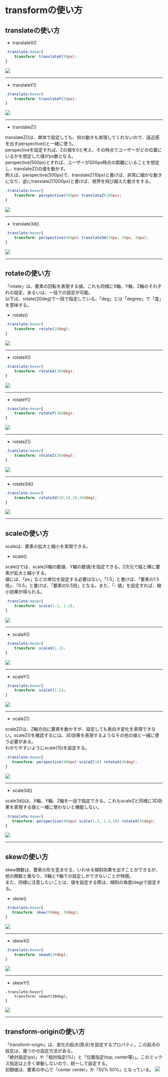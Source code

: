 # transformの使い方
## translateの使い方
- translateX()
```css
.translate:hover{
    transform: translateX(50px);
}
```
<img src="https://i.gyazo.com/d74d9b2a0e346651e577fd1e253b3e7b.gif">

----

- translateY()
```css
.translate:hover{
    transform: translateY(50px);
}
```
<img src="https://i.gyazo.com/4045a8e68886db5264c73bcd98b9ebc1.gif">

---

- translateZ()

translateZ()は、単体で設定しても、何の動きも実現してくれないので、遠近感を出すperspective()と一緒に使う。<br>
perspectiveを設定すれば、Zの値を0と考え、その時点でユーザーがどの位置にいるかを想定した値がpx数となる。<br>
perspective(500px)とすれば、ユーザーが500px時点の距離にいることを想定し、translateZ()の値を動かす。<br>
例えば、perspective(500px)で、translateZ(10px)と書けば、非常に細かな動きになり、逆にtranslateZ(1000px)と書けば、視界を飛び越えた動きをする。<br>
```css
.translate:hover{
    transform: perspective(500px) translateZ(100px);
}
```
<img src="https://i.gyazo.com/4bf08e06f2e9bf3beb3636c437d33fd7.gif">

---

- translate3d()
```css
.translate:hover{
    transform: perspective(400px) translate3d(30px, 30px, 30px);
}
```
<img src="https://i.gyazo.com/e9aed5d839218451dc71b55ce181669c.gif">

---

## rotateの使い方
「rotate」は、要素の回転を表現する値。これも同様にX軸、Y軸、Z軸のそれぞれの設定、あるいは、一括での設定が可能。<br>
以下は、rotate(20deg)で一括で指定している。「deg」とは「degree」で「度」を意味する。
- rotate()
```css
.translate:hover{
    transform: rotate(20deg);
}
```
<img src="https://i.gyazo.com/4682a6462041304c2b86102618d74170.gif">

---

- rotateX()
```css
.translate:hover{
    transform: rotateX(360deg);
}
```
<img src="https://i.gyazo.com/a00e70b1d221a6a20823e63283fe20c0.gif">

---

- rotateY()
```css
.translate:hover{
    transform: rotateY(360deg);
}
```
<img src="https://i.gyazo.com/c15147e0b279914e413d5482712e839e.gif">

---

- rotateZ()
```css
.translate:hover{
    transform: rotateZ(360deg);
}
```
<img src="https://i.gyazo.com/e7946917598bf4851458ecb1f2fae094.gif">

---

- rotate3d()
```css
.translate:hover{
    transform: rotate3d(10,10,10,360deg);
}
```
<img src="https://i.gyazo.com/425299d1dd2a50c5ec3666fc320c96f6.gif">

---

## scaleの使い方
scaleは、要素の拡大と縮小を実現できる。
- scale()

scale()では、scale(X軸の数値、Y軸の数値)を指定できる。2次元で縦と横に要素が拡大と縮小する。<br>
値には、「px」などの単位を設定する必要はない。「1.5」と書けば、「要素の1.5倍」、「0.5」と書けば、「要素の0.5倍」となる。また、「- 値」を設定すれば、縮小効果が得られる。
```css
.translate:hover{
    transform: scale(1.2, 1.2);
}
```
<img src="https://i.gyazo.com/0891a0f38e184d0f7fc5207098abe91e.gif">

---

- scaleX()
```css
.translate:hover{
    transform: scaleX(1.2);
}
```
<img src="https://i.gyazo.com/462466c60d766b0907540488d543597a.gif">

---

- scaleY()
```css
.translate:hover{
    transform: scaleY(1.2);
}
```
<img src="https://i.gyazo.com/b01ca320e50d706a317d800786bce3c0.gif">

---

- scaleZ()

scaleZ()は、Z軸方向に要素を動かすが、設定しても表向き変化を表現できない。scaleZ()を確認するには、3D効果を表現するようなその他の値と一緒に使う必要がある。<br>
わかりやすいようにscale(10)を設定する。
```css
.translate:hover{
   transform: perspective(400px) scaleZ(10) rotateX(45deg);
}
```
<img src="https://i.gyazo.com/e20b014d1b7cf8b6da5ec204a7bb6721.gif">

---

- scale3d()

scale3d()は、X軸、Y軸、Z軸を一括で指定できる。これもscaleZと同様に3D効果を表現する値と一緒に使わないと機能しない。
```css
.translate:hover{
   transform: perspective(400px) scale(1.5, 1.5,10) rotateX(45deg);
}
```
<img src="https://i.gyazo.com/1d83fed49adfe23136835aab18880f1c.gif">
          
 ---
 
## skewの使い方
skew関数は、要素の形を歪ませる、いわゆる傾斜効果を出すことができるが、他の関数と異なり、X軸とY軸での設定しかできないことが特徴。<br>
また、同様に注意したいことは、値を設定する際は、傾斜の角度(deg)で設定する。
- skew()
```css
.translate:hover{
   transform: skew(30deg, 30deg);
}
```
<img src="https://i.gyazo.com/b635b4855af116813a89823f77ec50fe.gif">

---

- skewX()
```css
.translate:hover{
    transform: skewX(30deg);
}
```
<img src="https://i.gyazo.com/7874288e36103ab5456aeba90c1a3fa4.gif">

---

- skewY()
```
.translate:hover{
    transform: skewY(30deg);
}
```
<img src="https://i.gyazo.com/9a91f6df939642e2ab87bb5c1ecdafcc.gif">

---

## transform-originの使い方
「transform-origin」は、変化の起点(原点)を設定するプロパティ。この起点の設定は、幾つかの設定方法がある。<br>
「絶対指定(px)」や「相対指定(%)」と「位置指定(top, center等)」。このミックス指定は上手く挙動しないので、統一して設定する。<br>
初期値は、要素の中心で「center center」か「50% 50%」となっている。
<img src="https://creive.me/wp-content/uploads/2018/11/d1db8e83a1baeb8c19d0124ed613e501.png">
